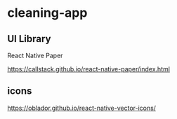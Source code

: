 # cleaning-app

## UI Library

React Native Paper

https://callstack.github.io/react-native-paper/index.html

## icons

https://oblador.github.io/react-native-vector-icons/